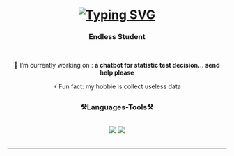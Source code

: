 <h1 align="center">
<a href="https://git.io/typing-svg"><img src="https://readme-typing-svg.herokuapp.com?font=Fira+Code&weight=700&pause=1000&color=2DAE5C&center=true&vCenter=true&random=false&width=435&lines=Hi%2C+I+am+Ale+👋!" alt="Typing SVG" /></a>
</h1>

<h3 align="center">Endless Student</h3>

<br/>

<div align="center">
 
 🔭 I’m currently working on : **a chatbot for statistic test decision... send help please** 
 
⚡ Fun fact: my hobbie is collect useless data

</div>

<h3 align="center">⚒️Languages-Tools⚒️</h3>
<br/>
<div align="center">
   <img src="https://skillicons.dev/icons?i=python,javascript,mysql"/> 
   <img src="https://skillicons.dev/icons?i=html,css,vscode,github,git"/>
    
</div>

<br/>
<hr/>

